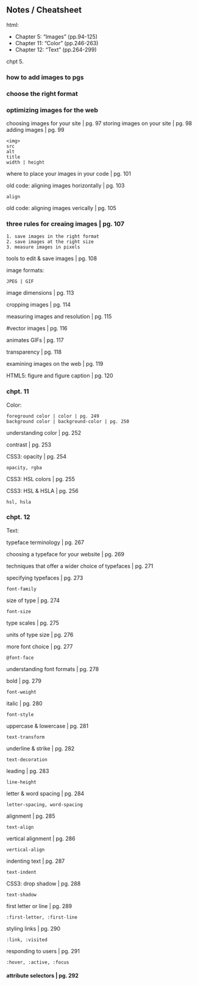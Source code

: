 ## Notes / Cheatsheet 

html:
- Chapter 5: “Images” (pp.94-125)
- Chapter 11: “Color” (pp.246-263)
- Chapter 12: “Text” (pp.264-299)

chpt 5.
### how to add images to pgs
### choose the right format
### optimizing images for the web

choosing images for your site | pg. 97
storing images on your site | pg. 98
adding images | pg. 99

    <img> 
    src
    alt 
    title
    width | height 

where to place your images in your code | pg. 101

old code: aligning images horizontally | pg. 103

    align

old code: aligning images verically | pg. 105

### three rules for creaing images | pg. 107
    1. save images in the right format
    2. save images at the right size
    3. measure images in pixels

tools to edit & save images | pg. 108

image formats: 

    JPEG | GIF 

image dimensions | pg. 113

cropping images | pg. 114

measuring images and resolution | pg. 115

#vector images | pg. 116

animates GIFs | pg. 117

transparency | pg. 118

examining images on the web | pg. 119

HTML5: figure and figure caption | pg. 120

### chpt. 11 
Color:

    foreground color | color | pg. 249
    background color | background-color | pg. 250

understanding color | pg. 252

contrast | pg. 253

CSS3: opacity | pg. 254
   
    opacity, rgba

CSS3: HSL colors | pg. 255

CSS3: HSL & HSLA | pg. 256

    hsl, hsla

### chpt. 12
Text:

typeface terminology | pg. 267

choosing a typeface for your website | pg. 269

techniques that offer a wider choice of typefaces | pg. 271

specifying typefaces | pg. 273

    font-family

size of type | pg. 274

    font-size

type scales | pg. 275

units of type size | pg. 276

more font choice | pg. 277

    @font-face

understanding font formats | pg. 278

bold | pg. 279

    font-weight

italic | pg. 280

    font-style

uppercase & lowercase | pg. 281

    text-transform

underline & strike | pg. 282

    text-decoration

leading | pg. 283

    line-height

letter & word spacing | pg. 284

    letter-spacing, word-spacing

alignment | pg. 285

    text-align

vertical alignment | pg. 286

    vertical-align

indenting text | pg. 287

    text-indent

CSS3: drop shadow | pg. 288

    text-shadow

first letter or line | pg. 289

    :first-letter, :first-line

styling links | pg. 290

    :link, :visited 

responding to users | pg. 291

    :hover, :active, :focus

#### attribute selectors | pg. 292





